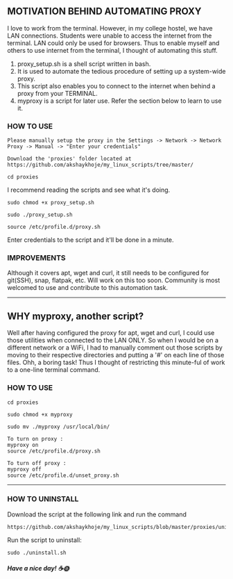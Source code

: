 ## MOTIVATION BEHIND AUTOMATING PROXY 

I love to work from the terminal. However, in my college hostel, we have LAN connections. Students were unable to access the internet from the terminal. LAN could only be used for browsers. 
Thus to enable myself and others to use internet from the terminal, I thought of automating this stuff.


1. proxy_setup.sh is a shell script written in bash.
2. It is used to automate the tedious procedure of setting up a system-wide proxy.
3. This script also enables you to connect to the internet when behind a proxy from your TERMINAL. 
4. myproxy is a script for later use. Refer the section below to learn to use it. 

### HOW TO USE
```
Please manually setup the proxy in the Settings -> Network -> Network Proxy -> Manual -> "Enter your credentials"
```
```
Download the 'proxies' folder located at https://github.com/akshaykhoje/my_linux_scripts/tree/master/
```
```
cd proxies
```
I recommend reading the scripts and see what it's doing.
```
sudo chmod +x proxy_setup.sh
```
```
sudo ./proxy_setup.sh
```
```
source /etc/profile.d/proxy.sh
```
Enter credentials to the script and it'll be done in a minute.

### IMPROVEMENTS
Although it covers apt, wget and curl, it still needs to be configured for git(SSH), snap, flatpak, etc. 
Will work on this too soon. Community is most welcomed to use and contribute to this automation task.



<hr />

## WHY myproxy, another script?

Well after having configured the proxy for apt, wget and curl, I could use those utilities when connected to the LAN ONLY. 
So when I would be on a different network or a WiFi, I had to manually comment out those scripts by moving to their respective directories and putting a '#' on each line of those files. 
Ohh, a boring task!
Thus I thought of restricting this minute-ful of work to a one-line terminal command.


### HOW TO USE
```
cd proxies
```
```
sudo chmod +x myproxy
```
```
sudo mv ./myproxy /usr/local/bin/
```
```
To turn on proxy : 
myproxy on
source /etc/profile.d/proxy.sh
```
```
To turn off proxy :
myproxy off
source /etc/profile.d/unset_proxy.sh
```
<hr />

### HOW TO UNINSTALL
Download the script at the following link and run the command
```
https://github.com/akshaykhoje/my_linux_scripts/blob/master/proxies/uninstall.sh
```
Run the script to uninstall:
```
sudo ./uninstall.sh
```
##### Have a nice day! ☕🌞
